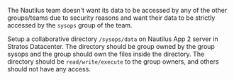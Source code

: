 The Nautilus team doesn't want its data to be accessed by any of the other groups/teams due to security reasons and want their data to be strictly accessed by the `sysops` group of the team.

Setup a collaborative directory `/sysops/data` on Nautilus App 2 server in Stratos Datacenter.
The directory should be group owned by the group sysops and the group should own the files inside the directory. The directory should be `read/write/execute` to the group owners, and others should not have any access.